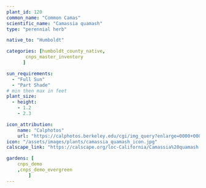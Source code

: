 ```yaml
---
plant_id: 120
common_name: "Common Camas"
scientific_name: "Camassia quamash"
type: "perennial herb"

native_to: "Humboldt"

categories: [humboldt_county_native,
       cnps_master_inventory
      ]

sun_requirements:
  - "Full Sun"
  - "Part Shade"
# min then max in feet
plant_size:
  - height: 
    - 1.2
    - 2.3

icon_attribution: 
    name: "Calphotos"
    url: "https://calphotos.berkeley.edu/cgi/img_query?enlarge=0000+0000+0810+0644" 
icon: "/assets/images/plants/camassia_quamash_icon.jpg" 
calscape_link: "https://calscape.org/loc-California/Camassia%20quamash(%20)"

gardens: [
    cnps_demo
    ,cnps_demo_evergreen
        ]
---
```






